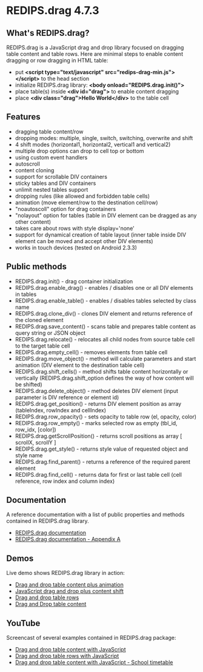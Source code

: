 REDIPS.drag 4.7.3
============

## What's REDIPS.drag?

REDIPS.drag is a JavaScript drag and drop library focused on dragging table content and table rows. Here are minimal steps to enable content dragging or row dragging in HTML table:

* put **&lt;script type="text/javascript" src="redips-drag-min.js">&lt;/script>** to the head section
* initialize REDIPS.drag library: **&lt;body onload="REDIPS.drag.init()">**
* place table(s) inside **&lt;div id="drag">** to enable content dragging
* place **&lt;div class="drag">Hello World&lt;/div>** to the table cell

## Features

* dragging table content/row
* dropping modes: multiple, single, switch, switching, overwrite and shift
* 4 shift modes (horizontal1, horizontal2, vertical1 and vertical2)
* multiple drop options can drop to cell top or bottom
* using custom event handlers
* autoscroll
* content cloning
* support for scrollable DIV containers
* sticky tables and DIV containers
* unlimit nested tables support
* dropping rules (like allowed and forbidden table cells)
* animation (move element/row to the destination cell/row)
* "noautoscoll" option for drag containers
* "nolayout" option for tables (table in DIV element can be dragged as any other content)
* takes care about rows with style display='none'
* support for dynamical creation of table layout (inner table inside DIV element can be moved and accept other DIV elements)
* works in touch devices (tested on Android 2.3.3)

## Public methods

* REDIPS.drag.init() - drag container initialization
* REDIPS.drag.enable_drag() - enables / disables one or all DIV elements in tables
* REDIPS.drag.enable_table() - enables / disables tables selected by class name
* REDIPS.drag.clone_div() - clones DIV element and returns reference of the cloned element
* REDIPS.drag.save_content() - scans table and prepares table content as query string or JSON object
* REDIPS.drag.relocate() - relocates all child nodes from source table cell to the target table cell
* REDIPS.drag.empty_cell() - removes elements from table cell
* REDIPS.drag.move_object() - method will calculate parameters and start animation (DIV element to the destination table cell)
* REDIPS.drag.shift_cells() - method shifts table content horizontally or vertically (REDIPS.drag.shift_option defines the way of how content will be shifted)
* REDIPS.drag.delete_object() - method deletes DIV element (input parameter is DIV reference or element id)
* REDIPS.drag.get_position() - returns DIV element position as array (tableIndex, rowIndex and cellIndex)
* REDIPS.drag.row_opacity() - sets opacity to table row (el, opacity, color)
* REDIPS.drag.row_empty() - marks selected row as empty (tbl_id, row_idx, [color])
* REDIPS.drag.getScrollPosition() - returns scroll positions as array [ scrollX, scrollY ]
* REDIPS.drag.get_style() - returns style value of requested object and style name
* REDIPS.drag.find_parent() - returns a reference of the required parent element
* REDIPS.drag.find_cell() - returns data for first or last table cell (cell reference, row index and column index)

## Documentation

A reference documentation with a list of public properties and methods contained in REDIPS.drag library.

* [REDIPS.drag documentation](http://www.redips.net/javascript/redips-drag-documentation/)
* [REDIPS.drag documentation - Appendix A](http://www.redips.net/javascript/redips-drag-documentation-appendix-a/)

## Demos

Live demo shows REDIPS.drag library in action: 

* [Drag and drop table content plus animation](http://www.redips.net/javascript/drag-and-drop-table-content-animation/)
* [JavaScript drag and drop plus content shift](http://www.redips.net/javascript/drag-and-drop-content-shift/)
* [Drag and drop table rows](http://www.redips.net/javascript/drag-and-drop-table-content/)
* [Drag and Drop table content](http://www.redips.net/javascript/drag-and-drop-table-row/)

## YouTube

Screencast of several examples contained in REDIPS.drag package:

* [Drag and drop table content with JavaScript](http://www.youtube.com/watch?v=8LtMk4DwLzA)
* [Drag and drop table rows with JavaScript](http://www.youtube.com/watch?v=5YuS6S0bFTU)
* [Drag and drop table content with JavaScript - School timetable](http://www.youtube.com/watch?v=ToJk1End4C4)
